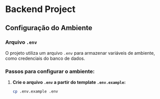 # Backend Project

## Configuração do Ambiente

### Arquivo `.env`
O projeto utiliza um arquivo `.env` para armazenar variáveis de ambiente, como credenciais do banco de dados.

### Passos para configurar o ambiente:

1. **Crie o arquivo `.env` a partir do template `.env.example`:**
   ```bash
   cp .env.example .env
